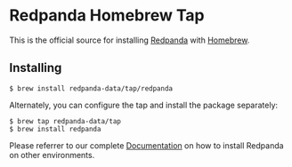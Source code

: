 # Redpanda Homebrew Tap

This is the official source for installing [Redpanda] with [Homebrew].

## Installing

```shell
$ brew install redpanda-data/tap/redpanda
```

Alternately, you can configure the tap and install the package separately:

``` shell
$ brew tap redpanda-data/tap
$ brew install redpanda
```

Please referrer to our complete [Documentation] on how to install Redpanda on other environments.

[Redpanda]: https://redpanda.com
[Homebrew]: https://brew.sh
[Documentation]: https://docs.redpanda.com
